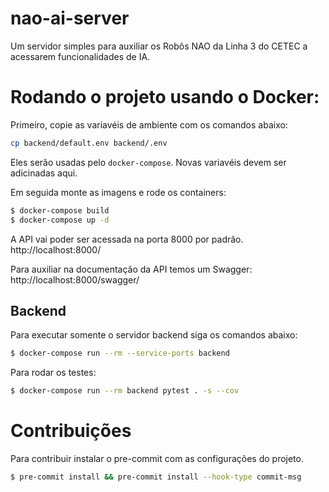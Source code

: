 # nao-ai-server

Um servidor simples para auxiliar os Robôs NAO da Linha 3 do CETEC a acessarem funcionalidades de IA.

# Rodando o projeto usando o Docker:

Primeiro, copie as variavéis de ambiente com os comandos abaixo:

```bash
cp backend/default.env backend/.env
```

Eles serão usadas pelo `docker-compose`. Novas variavéis devem ser adicinadas aqui.

Em seguida monte as imagens e rode os containers:

```bash
$ docker-compose build
$ docker-compose up -d
```

A API vai poder ser acessada na porta 8000 por padrão.
http://localhost:8000/

Para auxiliar na documentação da API temos um Swagger:
http://localhost:8000/swagger/

## Backend

Para executar somente o servidor backend siga os comandos abaixo:

```bash
$ docker-compose run --rm --service-ports backend
```

Para rodar os testes:

```bash
$ docker-compose run --rm backend pytest . -s --cov
```

# Contribuições

Para contribuir instalar o pre-commit com as configurações do projeto.

```bash
$ pre-commit install && pre-commit install --hook-type commit-msg
```
